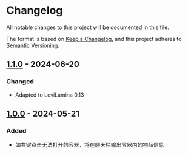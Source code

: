 # Changelog

All notable changes to this project will be documented in this file.

The format is based on [Keep a Changelog](https://keepachangelog.com/en/1.0.0/),
and this project adheres to [Semantic Versioning](https://semver.org/spec/v2.0.0.html).

## [1.1.0] - 2024-06-20

### Changed

+ Adapted to LeviLamina 0.13

## [1.0.0] - 2024-05-21

### Added

+ 如右键点击无法打开的容器，将在聊天栏输出容器内的物品信息

[1.1.0]: https://github.com/odorajbotoj/ContainerReader/compare/v1.0.0...v1.1.0
[1.0.0]: https://github.com/odorajbotoj/ContainerReader/releases/tag/v1.0.0
